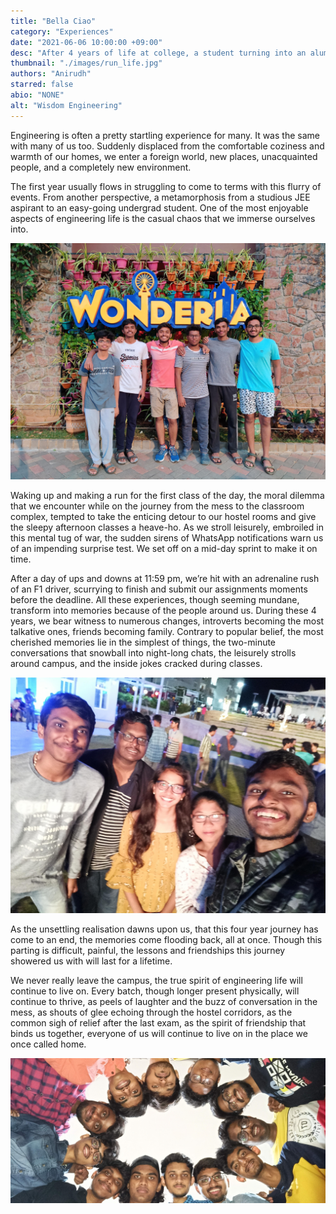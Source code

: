 ```yaml
---
title: "Bella Ciao"
category: "Experiences"
date: "2021-06-06 10:00:00 +09:00"
desc: "After 4 years of life at college, a student turning into an alumnus walks down the memory lane and shares some of his precious experiences."
thumbnail: "./images/run_life.jpg"
authors: "Anirudh"
starred: false
abio: "NONE"
alt: "Wisdom Engineering"
---
```


Engineering is often a pretty startling experience for many. It was the same with many of us too. Suddenly displaced from the comfortable coziness and warmth of our homes, we enter a foreign world, new places, unacquainted people, and a completely new environment.

The first year usually flows in struggling to come to terms with this flurry of events. From another perspective, a metamorphosis from a studious JEE aspirant to an easy-going undergrad student. One of the most enjoyable aspects of engineering life is the casual chaos that we immerse ourselves into.

![img](./images/an1.jpg)

Waking up and making a run for the first class of the day, the moral dilemma that we encounter while on the journey from the mess to the classroom complex, tempted to take the enticing detour to our hostel rooms and give the sleepy afternoon classes a heave-ho. As we stroll leisurely, embroiled in this mental tug of war, the sudden sirens of WhatsApp notifications warn us of an impending surprise test. We set off on a mid-day sprint to make it on time.

After a day of ups and downs at 11:59 pm, we&rsquo;re hit with an adrenaline rush of an F1 driver, scurrying to finish and submit our assignments moments before the deadline. All these experiences, though seeming mundane, transform into memories because of the people around us. During these 4 years, we bear witness to numerous changes, introverts becoming the most talkative ones, friends becoming family. Contrary to popular belief, the most cherished memories lie in the simplest of things, the two-minute conversations that snowball into night-long chats, the leisurely strolls around campus, and the inside jokes cracked during classes.

![img](./images/an2.jpg)

As the unsettling realisation dawns upon us, that this four year journey has come to an end, the memories come flooding back, all at once. Though this parting is difficult, painful, the lessons and friendships this journey showered us with will last for a lifetime.

We never really leave the campus, the true spirit of engineering life will continue to live on. Every batch, though longer present physically, will continue to thrive, as peels of laughter and the buzz of conversation in the mess, as shouts of glee echoing through the hostel corridors, as the common sigh of relief after the last exam, as the spirit of friendship that binds us together, everyone of us will continue to live on in the place we once called home.

![img](./images/an3.jpg)
